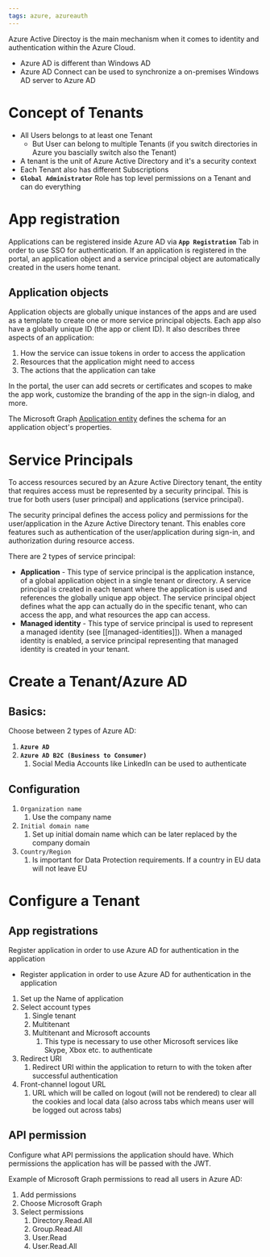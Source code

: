```yaml
---
tags: azure, azureauth
---
```


Azure Active Directoy is the main mechanism when it comes to identity and authentication within the Azure Cloud.

-   Azure AD is different than Windows AD
-   Azure AD Connect can be used to synchronize a on-premises Windows AD server to Azure AD

# Concept of Tenants

-   All Users belongs to at least one Tenant
    -   But User can belong to multiple Tenants (if you switch directories in Azure you bascially switch also the Tenant)
-   A tenant is the unit of Azure Active Directory and it's a security context
-   Each Tenant also has different Subscriptions
-   **`Global Administrator`** Role has top level permissions on a Tenant and can do everything

# App registration

Applications can be registered inside Azure AD via **`App Registration`** Tab in order to use SSO for authentication. If an application is registered in the portal, an application object and a service principal object are automatically created in the users home tenant.

## Application objects

Application objects are globally unique instances of the apps and are used as a template to create one or more service principal objects. Each app also have a globally unique ID (the app or client ID). It also describes three aspects of an application:

1. How the service can issue tokens in order to access the application
2. Resources that the application might need to access
3. The actions that the application can take

In the portal, the user can add secrets or certificates and scopes to make the app work, customize the branding of the app in the sign-in dialog, and more.

The Microsoft Graph [Application entity](https://learn.microsoft.com/en-us/graph/api/resources/application) defines the schema for an application object's properties.

# Service Principals

To access resources secured by an Azure Active Directory tenant, the entity that requires access must be represented by a security principal. This is true for both users (user principal) and applications (service principal).

The security principal defines the access policy and permissions for the user/application in the Azure Active Directory tenant. This enables core features such as authentication of the user/application during sign-in, and authorization during resource access.

There are 2 types of service principal:

-   **Application** - This type of service principal is the application instance, of a global application object in a single tenant or directory. A service principal is created in each tenant where the application is used and references the globally unique app object. The service principal object defines what the app can actually do in the specific tenant, who can access the app, and what resources the app can access.
-   **Managed identity** - This type of service principal is used to represent a managed identity (see [[managed-identities]]). When a managed identity is enabled, a service principal representing that managed identity is created in your tenant.

# Create a Tenant/Azure AD

## Basics:

Choose between 2 types of Azure AD:

1. **`Azure AD`**
2. **`Azure AD B2C (Business to Consumer)`**
    1. Social Media Accounts like LinkedIn can be used to authenticate

## Configuration

1. `Organization name`
    1. Use the company name
2. `Initial domain name`
    1. Set up initial domain name which can be later replaced by the company domain
3. `Country/Region`
    1. Is important for Data Protection requirements. If a country in EU data will not leave EU

# Configure a Tenant

## App registrations

Register application in order to use Azure AD for authentication in the application

-   Register application in order to use Azure AD for authentication in the application

1. Set up the Name of application
2. Select account types
    1. Single tenant
    2. Multitenant
    3. Multitenant and Microsoft accounts
        1. This type is necessary to use other Microsoft services like Skype, Xbox etc. to authenticate
3. Redirect URI
    1. Redirect URI within the application to return to with the token after successful authentication
4. Front-channel logout URL
    1. URL which will be called on logout (will not be rendered) to clear all the cookies and local data (also across tabs which means user will be logged out across tabs)

## API permission

Configure what API permissions the application should have. Which permissions the application has will be passed with the JWT.

Example of Microsoft Graph permissions to read all users in Azure AD:

1. Add permissions
2. Choose Microsoft Graph
3. Select permissions
    1. Directory.Read.All
    2. Group.Read.All
    3. User.Read
    4. User.Read.All
